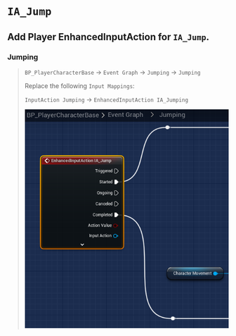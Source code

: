 # `IA_Jump`

## Add Player EnhancedInputAction for `IA_Jump`.

### Jumping

>`BP_PlayerCharacterBase` -> `Event Graph` -> `Jumping` -> `Jumping`
>
>Replace the following `Input Mappings`:
>
>`InputAction Jumping` -> `EnhancedInputAction IA_Jumping`
>
>![image](./../../Images/EnhancedInput_JumpingInput_01.png)
